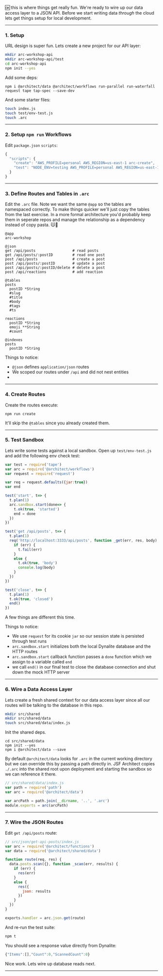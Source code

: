 🆗 this is where things get really fun. We're ready to wire up our data access layer to a JSON API. Before we start writing data _through_ the cloud lets get things setup for local development.

---
### 1. Setup

URL design is super fun. Lets create a new project for our API layer:

```bash
mkdir arc-workshop-api
mkdir arc-workshop-api/test
cd arc-workshop-api
npm init --yes
```

Add some deps:

```
npm i @architect/data @architect/workflows run-parallel run-waterfall request tape tap-spec --save-dev
```

And some starter files:

```bash
touch index.js
touch test/env-test.js
touch .arc
```

---
### 2. Setup `npm run` Workflows

Edit `package.json` `scripts`:

```javascript
{
  "scripts": {
    "create": "AWS_PROFILE=personal AWS_REGION=us-east-1 arc-create",
    "test": "NODE_ENV=testing AWS_PROFILE=personal AWS_REGION=us-east-1 tape test/*-test.js | tap-spec"
  }
}
```

---
### 3. Define Routes and Tables in `.arc`

Edit the `.arc` file. Note we want the same `@app` so the tables are namespaced correctly. To make things quicker we'll just copy the tables from the last exercise. In a more formal architecture you'd probably keep them in seperate repos and manage the relationship as a dependency instead of copy pasta. 😽🍝

```.arc
@app
arc-workshop

@json
get /api/posts                 # read posts
get /api/posts/:postID         # read one post
post /api/posts                # create a post
post /api/posts/:postID        # update a post
post /api/posts/:postID/delete # delete a post
post /api/reactions            # add reaction

@tables
posts
  postID *String
  #slug
  #title
  #body
  #tags
  #ts

reactions
  postID *String
  emoji **String
  #count

@indexes
posts
  postID *String
```

Things to notice:

- `@json` defines `application/json` routes
- We scoped our routes under `/api` and did not nest entities
-

---
### 4. Create Routes

Create the routes execute:

```
npm run create
```

It'll skip the `@tables` since you already created them.

---
### 5. Test Sandbox

Lets write some tests against a local sandbox. Open up `test/env-test.js` and add the following env check test:

```javascript
var test = require('tape')
var arc = require('@architect/workflows')
var request = require('request')

var req = request.defaults({jar:true})
var end

test('start', t=> {
  t.plan(1)
  arc.sandbox.start(done=> {
    t.ok(true, 'started')
    end = done
  })
})

test('get /api/posts', t=> {
  t.plan(1)
  req('http://localhost:3333/api/posts', function _get(err, res, body) {
    if (err) {
      t.fail(err)
    }
    else {
      t.ok(true, 'body')
      console.log(body)
    }    
  })
})

test('close', t=> {
  t.plan(1)
  t.ok(true, 'closed')
  end()
})
```

A few things are different this time.

Things to notice:

- We use `request` for its cookie `jar` so our session state is persisted through test runs
- `arc.sandbox.start` initializes both the local Dynalite database and the HTTP routes
- `arc.sandbox.start` callback function passes a `done` function which we assign to a variable called `end`
- we call `end()` in our final test to close the database connection and shut down the mock HTTP server

---
### 6. Wire a Data Access Layer

Lets create a fresh shared context for our data access layer since all our routes will be talking to the database in this repo.

```bash
mkdir src/shared
mkdir src/shared/data
touch src/shared/data/index.js
```

Init the shared deps.

```
cd src/shared/data
npm init --yes
npm i @architect/data --save
```

By default `@architect/data` looks for `.arc` in the current working directory but we can override this by passing a path directly in. JSF Architect copies `./.arc` into the shared root upon deployment and starting the sandbox so we can reference it there.

```javascript
// src/shared/data/index.js
var path = require('path')
var arc = require('@architect/data')

var arcPath = path.join(__dirname, '..', '.arc')
module.exports = arc(arcPath)
```

---
### 7. Wire the JSON Routes

Edit `get /api/posts` route:

```javascript
// src/json/get-api-posts/index.js
var arc = require('@architect/functions')
var data = require('@architect/shared/data')

function route(req, res) {
  data.posts.scan({}, function _scan(err, results) {
    if (err) {
      res(err)
    }
    else {
      res({
        json: results
      })
    }
  })
}

exports.handler = arc.json.get(route)
```

And re-run the test suite:

```bash
npm t
```

You should see a response value directly from Dynalite:

```javascript
{"Items":[],"Count":0,"ScannedCount":0}
```


Nice work. Lets wire up database reads next.

---
